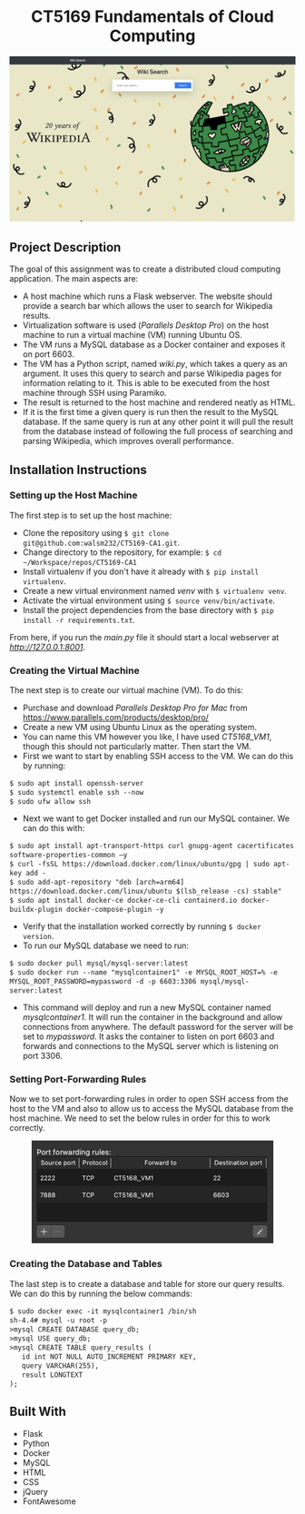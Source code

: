 <h1> <div align="center"> CT5169 Fundamentals of Cloud Computing  </div> </h1>

<div align="center"> <img src="static/home.png"> </div>

## Project Description
The goal of this assignment was to create a distributed cloud computing application. The main aspects are:
- A host machine which runs a Flask webserver. The website should provide a search bar which allows the user to search for Wikipedia results.
- Virtualization software is used (_Parallels Desktop Pro_) on the host machine to run a virtual machine (VM) running Ubuntu OS.
- The VM runs a MySQL database as a Docker container and exposes it on port 6603.
- The VM has a Python script, named _wiki.py_, which takes a query as an argument. It uses this query to search and parse Wikipedia pages for information relating to it. This is able to be executed from the host machine through SSH using Paramiko.
- The result is returned to the host machine and rendered neatly as HTML.
- If it is the first time a given query is run then the result to the MySQL database. If the same query is run at any other point it will pull the result from the database instead of following the full process of searching and parsing Wikipedia, which improves overall performance.


## Installation Instructions
### Setting up the Host Machine
The first step is to set up the host machine:
- Clone the repository using `$ git clone git@github.com:walsm232/CT5169-CA1.git`.
- Change directory to the repository, for example: `$ cd ~/Workspace/repos/CT5169-CA1`
- Install virtualenv if you don't have it already with `$ pip install virtualenv`.
- Create a new virtual environment named _venv_ with `$ virtualenv venv`.
- Activate the virtual environment using `$ source venv/bin/activate`.
- Install the project dependencies from the base directory with `$ pip install -r requirements.txt`.

From here, if you run the _main.py_ file it should start a local webserver at _http://127.0.0.1:8001_.


### Creating the Virtual Machine
The next step is to create our virtual machine (VM). To do this:
- Purchase and download _Parallels Desktop Pro for Mac_ from https://www.parallels.com/products/desktop/pro/
- Create a new VM using Ubuntu Linux as the operating system.
- You can name this VM however you like, I have used _CT5168_VM1_, though this should not particularly matter. Then start the VM.
- First we want to start by enabling SSH access to the VM. We can do this by running:
```
$ sudo apt install openssh-server
$ sudo systemctl enable ssh --now
$ sudo ufw allow ssh
```
- Next we want to get Docker installed and run our MySQL container. We can do this with:
```
$ sudo apt install apt-transport-https curl gnupg-agent cacertificates software-properties-common –y
$ curl -fsSL https://download.docker.com/linux/ubuntu/gpg | sudo apt-key add -
$ sudo add-apt-repository "deb [arch=arm64] https://download.docker.com/linux/ubuntu $(lsb_release -cs) stable"
$ sudo apt install docker-ce docker-ce-cli containerd.io docker-buildx-plugin docker-compose-plugin -y
```
- Verify that the installation worked correctly by running `$ docker version`.
- To run our MySQL database we need to run:
```
$ sudo docker pull mysql/mysql-server:latest
$ sudo docker run --name "mysqlcontainer1" -e MYSQL_ROOT_HOST=% -e MYSQL_ROOT_PASSWORD=mypassword -d -p 6603:3306 mysql/mysql-server:latest
```
- This command will deploy and run a new MySQL container named _mysqlcontainer1_. It will run the container in the background and allow connections from anywhere. The default password for the server will be set to _mypassword_. It asks the container to listen on port 6603 and forwards and connections to the MySQL server which is listening on port 3306.


### Setting Port-Forwarding Rules
Now we to set port-forwarding rules in order to open SSH access from the host to the VM and also to allow us to access the MySQL database from the host machine. We need to set the below rules in order for this to work correctly.

<div align="center"> <img src="static/port-forwarding.png"> </div>


### Creating the Database and Tables
The last step is to create a database and table for store our query results. We can do this by running the below commands:
```
$ sudo docker exec -it mysqlcontainer1 /bin/sh
sh-4.4# mysql -u root -p
>mysql CREATE DATABASE query_db;
>mysql USE query_db;
>mysql CREATE TABLE query_results (
   id int NOT NULL AUTO_INCREMENT PRIMARY KEY,
   query VARCHAR(255),
   result LONGTEXT
);
```


## Built With
- Flask
- Python
- Docker
- MySQL
- HTML
- CSS
- jQuery
- FontAwesome
